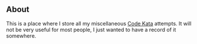 ## About

This is a place where I store all my miscellaneous [Code Kata](http://blog.codinghorror.com/the-ultimate-code-kata/) attempts. It will not be very useful for most people, I just wanted to have a record of it somewhere. 
